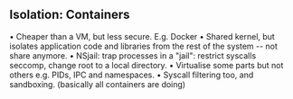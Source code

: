 ## Isolation: Containers

• Cheaper than a VM, but less secure. E.g. Docker
• Shared kernel, but isolates application code and
libraries from the rest of the system -- not share
anymore.
• NSjail: trap processes in a "jail": restrict syscalls
seccomp, change root to a local directory.
• Virtualise some parts but not others e.g. PIDs, IPC
and namespaces.
• Syscall filtering too, and sandboxing. (basically all containers are doing)

